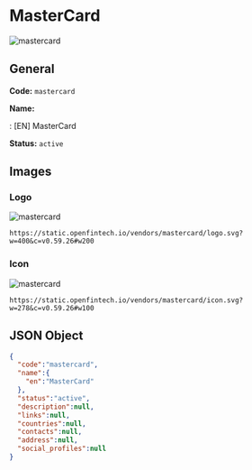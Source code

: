 
# MasterCard 
![mastercard](https://static.openfintech.io/vendors/mastercard/logo.svg?w=400&c=v0.59.26#w200)  

## General 
 
**Code:** `mastercard` 
 
**Name:** 
 
:	[EN] MasterCard 
 
**Status:** `active` 
 

## Images 

### Logo 
 
![mastercard](https://static.openfintech.io/vendors/mastercard/logo.svg?w=400&c=v0.59.26#w200)  

```
https://static.openfintech.io/vendors/mastercard/logo.svg?w=400&c=v0.59.26#w200
```  

### Icon 
 
![mastercard](https://static.openfintech.io/vendors/mastercard/icon.svg?w=278&c=v0.59.26#w100)  

```
https://static.openfintech.io/vendors/mastercard/icon.svg?w=278&c=v0.59.26#w100
```  

## JSON Object 

```json
{
  "code":"mastercard",
  "name":{
    "en":"MasterCard"
  },
  "status":"active",
  "description":null,
  "links":null,
  "countries":null,
  "contacts":null,
  "address":null,
  "social_profiles":null
}
```  
